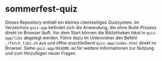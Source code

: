 # sommerfest-quiz

Dieses Repository enthält ein kleines clientseitiges Quizsystem. Im Verzeichnis `quiz-app` befindet sich die Anwendung, die ohne Build-Prozess direkt im Browser läuft.
Vor dem Start können die Bibliotheken lokal in `quiz-app/libs` abgelegt werden. Führe dazu im Unterordner den Befehl `./fetch_libs.sh` aus und öffne anschließend `quiz-app/index.html` direkt im Browser.
Siehe `quiz-app/README.md` für weitere Informationen zur Nutzung und zum Hinzufügen neuer Fragen.
